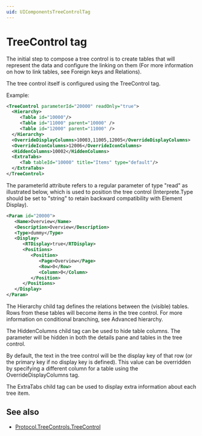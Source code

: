 ```yaml
---
uid: UIComponentsTreeControlTag
---
```


# TreeControl tag

The initial step to compose a tree control is to create tables that will represent the data and configure the linking on them (For more information on how to link tables, see Foreign keys and Relations).

The tree control itself is configured using the TreeControl tag.

Example:

```xml
<TreeControl parameterId="20000" readOnly="true">
  <Hierarchy>
     <Table id="10000"/>
     <Table id="11000" parent="10000" />
     <Table id="12000" parent="11000" />
  </Hierarchy>
  <OverrideDisplayColumns>10003,11005,12005</OverrideDisplayColumns>
  <OverrideIconColumns>12006</OverrideIconColumns>
  <HiddenColumns>10002</HiddenColumns>
  <ExtraTabs>
     <Tab tableId="10000" title="Items" type="default"/>
  </ExtraTabs>
</TreeControl>
```

The parameterId attribute refers to a regular parameter of type "read" as illustrated below, which is used to position the tree control (Interprete.Type should be set to "string" to retain backward compatibility with Element Display).

```xml
<Param id="20000">
   <Name>Overview</Name>
   <Description>Overview</Description>
   <Type>dummy</Type>
   <Display>
      <RTDisplay>true</RTDisplay>
      <Positions>
         <Position>
            <Page>Overview</Page>
            <Row>0</Row>
            <Column>0</Column>
         </Position>
      </Positions>
   </Display>
</Param>
```

The Hierarchy child tag defines the relations between the (visible) tables. Rows from these tables will become items in the tree control. For more information on conditional branching, see Advanced hierarchy.

The HiddenColumns child tag can be used to hide table columns. The parameter will be hidden in both the details pane and tables in the tree control.

By default, the text in the tree control will be the display key of that row (or the primary key if no display key is defined). This value can be overridden by specifying a different column for a table using the OverrideDisplayColumns tag.

The ExtraTabs child tag can be used to display extra information about each tree item.

## See also

- [Protocol.TreeControls.TreeControl](xref:Protocol.TreeControls.TreeControl)

